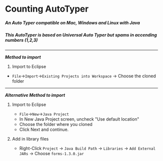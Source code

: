 # Counting AutoTyper 
#####  An Auto Typer compatible on Mac, Windows and Linux with Java
##### This AutoTyper is based on Universal Auto Typer but spams in accending numbers (1,2,3)

***
***Method to import***

 1. Import to Eclipse 
* `File`→`Import`→`Existing Projects into Workspace` → Choose the cloned folder

----------

***Alternative Method to import***

 1. Import to Eclipse 
    * `File`→`New`→`Java Project` 
    * In New Java Project screen, uncheck "Use default location"
    * Choose the folder where you cloned
    * Click Next and continue. 

1. Add in library files
    * Right-Click `Project` → `Java Build Path` → `Libraries` → `Add External JARs` → Choose `forms-1.3.0.jar`

